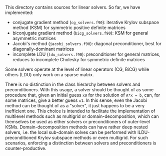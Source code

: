 This directory contains sources for linear solvers.
So far, we have implemented:

* conjugate gradient method (`cg_solvers.f90`): iterative Krylov subspace method (KSM) for symmetric positive definite matrices
* biconjugate gradient method (`bicg_solvers.f90`): KSM for general asymmetric matrices
* Jacobi's method (`jacobi_solvers.f90`): diagonal preconditioner, best for diagonally-dominant matrices
* incomplete LDU (`ldu_solvers.f90`): preconditioner for general matrices, reduces to incomplete Cholesky for symmetric definite matrices

Some solvers operate at the level of linear operators (CG, BiCG) while others (LDU) only work on a sparse matrix.

There is no distinction in the class hierarchy between solvers and preconditioners.
With this usage, a solver should be thought of as some procedure that, given an initial guess `x0` for the solution of `A*x = b`, can, for some matrices, give a better guess `x1`.
In this sense, even the Jacobi method can be thought of as a "solver", it just happens to be a very inefficient one.
This choice is intended to facilitate the implementation of multilevel methods such as multigrid or domain-decomposition, which can themselves be used as either solvers or preconditioners of outer-level KSMs.
Domain-decomposition methods can have rather deep nested solvers, i.e. the local sub-domain solves can be performed with ILDU-preconditioned Krylov subspace methods or even multigrid.
For such scenarios, enforcing a distinction between solvers and preconditioners is counter-productive.
